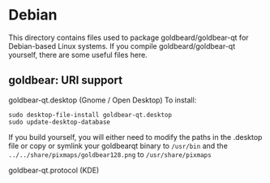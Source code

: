 
Debian
====================
This directory contains files used to package goldbeard/goldbear-qt
for Debian-based Linux systems. If you compile goldbeard/goldbear-qt yourself, there are some useful files here.

## goldbear: URI support ##


goldbear-qt.desktop  (Gnome / Open Desktop)
To install:

	sudo desktop-file-install goldbear-qt.desktop
	sudo update-desktop-database

If you build yourself, you will either need to modify the paths in
the .desktop file or copy or symlink your goldbearqt binary to `/usr/bin`
and the `../../share/pixmaps/goldbear128.png` to `/usr/share/pixmaps`

goldbear-qt.protocol (KDE)

